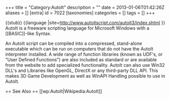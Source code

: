 +++
title = "Category:AutoIt"
description = ""
date = 2013-01-06T01:42:26Z
aliases = []
[extra]
id = 7022
[taxonomies]
categories = []
tags = []
+++

{{stub}}
{{language
|site=http://www.autoitscript.com/autoit3/index.shtml
}}
AutoIt is a freeware scripting language for Microsoft Windows with a [[BASIC]]-like Syntax. 

An AutoIt script can be compiled into a compressed, stand-alone executable which can be run on computers that do not have the AutoIt interpreter installed. A wide range of function libraries (known as UDF's, or "User Defined Functions") are also included as standard or are available from the website to add specialized functionality. AutoIt can also use Win32 DLL's and Libraries like OpenGL, DirectX or any third-party DLL API. This makes 3D Game Development as well as WinAPI Handling possible to use in AutoIt.

== See Also ==
[[wp:AutoIt|Wikipedia:AutoIt]]
